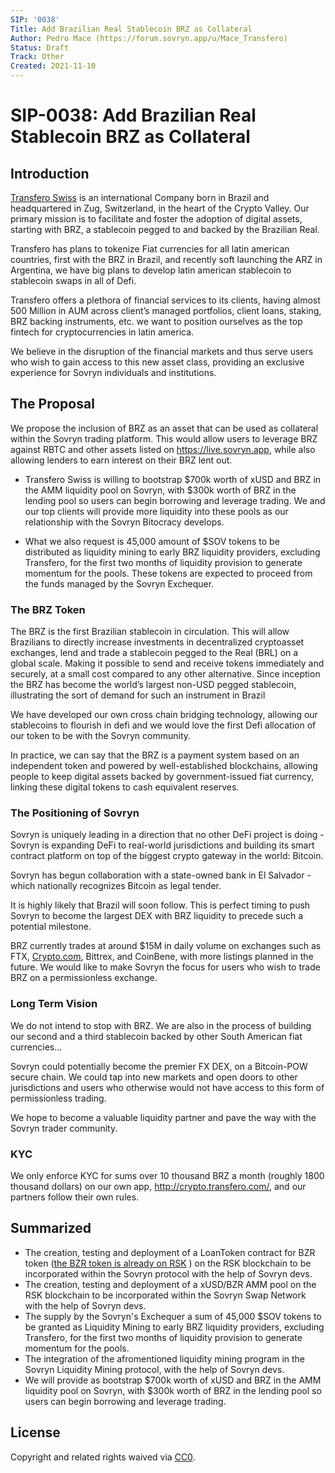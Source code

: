 ```yaml
---
SIP: '0038'
Title: Add Brazilian Real Stablecoin BRZ as Collateral
Author: Pedro Mace (https://forum.sovryn.app/u/Mace_Transfero)
Status: Draft
Track: Other
Created: 2021-11-10
---
```


# SIP-0038: Add Brazilian Real Stablecoin BRZ as Collateral

## Introduction
[Transfero Swiss](https://transferoswiss.ch/)  is an international Company born in Brazil and headquartered in Zug, Switzerland, in the heart of the Crypto Valley. Our primary mission is to facilitate and foster the adoption of digital assets, starting with BRZ, a stablecoin pegged to and backed by the Brazilian Real.

Transfero has plans to tokenize Fiat currencies for all latin american countries, first with the BRZ in Brazil, and recently soft launching the ARZ in Argentina, we have big plans to develop latin american stablecoin to stablecoin swaps in all of Defi.

Transfero offers a plethora of financial services to its clients, having almost 500 Million in AUM across client’s managed portfolios, client loans, staking, BRZ backing instruments, etc. we want to position ourselves as the top fintech for cryptocurrencies in latin america.

We believe in the disruption of the financial markets and thus serve users who wish to gain access to this new asset class, providing an exclusive experience for Sovryn individuals and institutions. 

## The Proposal

We propose the inclusion of BRZ as an asset that can be used as collateral within the Sovryn trading platform. This would allow users to leverage BRZ against RBTC and other assets listed on https://live.sovryn.app, while also allowing lenders to earn interest on their BRZ lent out.

* Transfero Swiss is willing to bootstrap $700k worth of xUSD and BRZ in the AMM liquidity pool on Sovryn, with $300k worth of BRZ in the lending pool so users can begin borrowing and leverage trading. We and our top clients will provide more liquidity into these pools as our relationship with the Sovryn Bitocracy develops.

* What we also request is 45,000 amount of $SOV tokens to be distributed  as liquidity mining to early BRZ liquidity providers, excluding Transfero, for the first two months of liquidity provision to generate momentum for the pools. These tokens are expected to proceed from the funds managed by the Sovryn Exchequer.

### **The BRZ Token**

The BRZ is the first Brazilian stablecoin in circulation. This will allow Brazilians to directly increase investments in decentralized cryptoasset exchanges, lend and trade a stablecoin pegged to the Real (BRL) on a global scale. Making it possible to send and receive tokens immediately and securely, at a small cost compared to any other alternative. Since inception the BRZ has become the world’s largest non-USD pegged stablecoin, illustrating the sort of demand for such an instrument in Brazil

We have developed our own cross chain bridging technology, allowing our stablecoins to flourish in defi and we would love the first Defi allocation of our token to be with the Sovryn community.

In practice, we can say that the BRZ is a payment system based on an independent token and powered by well-established blockchains, allowing people to keep digital assets backed by government-issued fiat currency, linking these digital tokens to cash equivalent reserves.  

### **The Positioning of Sovryn**
Sovryn is uniquely leading in a direction that no other DeFi project is doing - Sovryn is expanding DeFi to real-world jurisdictions and building its smart contract platform on top of the biggest crypto gateway in the world: Bitcoin.

Sovryn has begun collaboration with a state-owned bank in El Salvador - which nationally recognizes Bitcoin as legal tender.

It is highly likely that Brazil will soon follow. This is perfect timing to push Sovryn to become the largest DEX with BRZ liquidity to precede such a potential milestone.

BRZ currently trades at around $15M in daily volume on exchanges such as FTX, [Crypto.com](http://crypto.com/), Bittrex, and CoinBene, with more listings planned in the future. We would like to make Sovryn the focus for users who wish to trade BRZ on a permissionless exchange. 

### **Long Term Vision**  
We do not intend to stop with BRZ. We are also in the process of building our second and a third stablecoin backed by other South American fiat currencies…

Sovryn could potentially become the premier FX DEX, on a Bitcoin-POW secure chain. We could tap into new markets and open doors to other jurisdictions and users who otherwise would not have access to this form of permissionless trading.

We hope to become a valuable liquidity partner and pave the way with the Sovryn trader community. 

### **KYC**
We only enforce KYC for sums over 10 thousand BRZ a month (roughly 1800 thousand dollars) on our own app, http://crypto.transfero.com/, and our partners follow their own rules.

## **Summarized**
- The creation, testing and deployment of a LoanToken contract for BZR token ([the BZR token is already on RSK](https://explorer.rsk.co/address/0xe355c280131dfaf18bf1c3648aee3c396db6b5fd?__ctab=Code) ) on the RSK blockchain to be incorporated within the Sovryn protocol with the help of Sovryn devs.  
- The creation, testing and deployment of a xUSD/BZR AMM pool on the RSK blockchain to be incorporated within the Sovryn Swap Network with the help of Sovryn devs.  
- The supply by the Sovryn's Exchequer a sum of 45,000 $SOV tokens to be granted as Liquidity Mining to early BRZ liquidity providers, excluding Transfero, for the first two months of liquidity provision to generate momentum for the pools.
- The integration of the afromentioned liquidity mining program in the Sovryn Liquidity Mining protocol, with the help of Sovryn devs.
- We will provide as bootstrap $700k worth of xUSD and BRZ in the AMM liquidity pool on Sovryn, with $300k worth of BRZ in the lending pool so users can begin borrowing and leverage trading.

## License
Copyright and related rights waived via [CC0](https://creativecommons.org/publicdomain/zero/1.0/).

